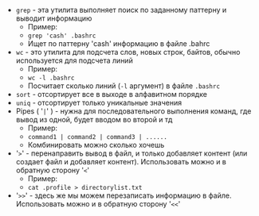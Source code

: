 - `grep` - эта утилита выполняет поиск по заданному паттерну и выводит информацию 
	- Пример: 
	- `grep 'cash' .bashrc` 
	- Ищет по паттерну 'cash' информацию в файле .bahrc
- `wc` - это утилита для подсчета слов, новых строк, байтов, обычно используется для подсчета линий
	- Пример: 
	- `wc -l .bashrc` 
	- Посчитает сколько линий (`-l` аргумент) в файле `.bashrc` 
- `sort` - отсортирует все в выходе в алфавитном порядке
- `uniq` - отсортирует только уникальные значения
- Pipes ( '`|`' ) - нужна для последовательного выполнения команд, где вывод из одной, будет вводом во второй и тд
	- Пример:
	- `command1 | command2 | command3 | ......`
	- Комбинировать можно сколько хочешь 
- '`>`' - перенаправить вывод в файл, и только добавляет контент (или создает файл и добавляет контент). Использовать можно и в обратную сторону '`<`'
	- Пример:
	- `cat .profile > directorylist.txt`
- '`>>`' - здесь же мы можем перезаписать информацию в файле. Использовать можно и в обратную сторону '`<<`'